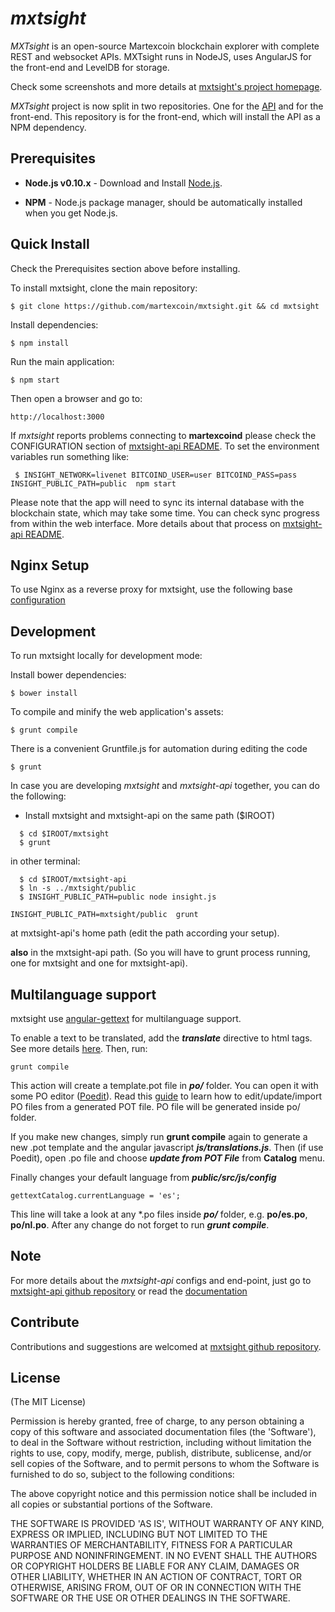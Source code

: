 # *mxtsight*

*MXTsight* is an open-source Martexcoin blockchain explorer with complete REST and websocket APIs.
MXTsight runs in NodeJS, uses AngularJS for the front-end and LevelDB for storage.

Check some screenshots and more details at [mxtsight's project homepage](https://github.com/martexcoin/mxtsight).

*MXTsight* project is now split in two repositories. One for the [API](https://github.com/martexcoin/mxtsight-api)
and for the front-end. This repository is for the front-end, which will install the API as a NPM dependency.


## Prerequisites

* **Node.js v0.10.x** - Download and Install [Node.js](http://www.nodejs.org/download/).

* **NPM** - Node.js package manager, should be automatically installed when you get Node.js.


## Quick Install
  Check the Prerequisites section above before installing.

  To install mxtsight, clone the main repository:

    $ git clone https://github.com/martexcoin/mxtsight.git && cd mxtsight

  Install dependencies:

    $ npm install
    
  Run the main application:

    $ npm start
    
  Then open a browser and go to:

    http://localhost:3000

  If *mxtsight* reports problems connecting to **martexcoind** please check the CONFIGURATION section of 
  [mxtsight-api README](https://github.com/martexcoin/mxtsight-api/blob/master/README.md). To set the 
  environment variables run something like:
  
     $ INSIGHT_NETWORK=livenet BITCOIND_USER=user BITCOIND_PASS=pass INSIGHT_PUBLIC_PATH=public  npm start


  Please note that the app will need to sync its internal database
  with the blockchain state, which may take some time. You can check
  sync progress from within the web interface. More details about that process
  on [mxtsight-api README](https://github.com/martexcoin/mxtsight-api/blob/master/README.md). 
  
  
## Nginx Setup

To use Nginx as a reverse proxy for mxtsight, use the following base [configuration](https://gist.github.com/matiu/bdd5e55ff0ad90b54261)


## Development

To run mxtsight locally for development mode:

Install bower dependencies:

```
$ bower install
```

To compile and minify the web application's assets:

```
$ grunt compile
```

There is a convenient Gruntfile.js for automation during editing the code

```
$ grunt
```

In case you are developing *mxtsight* and *mxtsight-api* together, you can do the following:

* Install mxtsight and mxtsight-api on the same path ($IROOT)

```
  $ cd $IROOT/mxtsight
  $ grunt
```

in other terminal:

```
  $ cd $IROOT/mxtsight-api
  $ ln -s ../mxtsight/public
  $ INSIGHT_PUBLIC_PATH=public node insight.js 
```


``` 
INSIGHT_PUBLIC_PATH=mxtsight/public  grunt
```

at mxtsight-api's home path (edit the path according your setup).

**also** in the mxtsight-api path. (So you will have to grunt process running, one for mxtsight and one for mxtsight-api).


## Multilanguage support

mxtsight use [angular-gettext](http://angular-gettext.rocketeer.be) for
multilanguage support. 

To enable a text to be translated, add the ***translate*** directive to html tags. See more details [here](http://angular-gettext.rocketeer.be/dev-guide/annotate/). Then, run:

```
grunt compile
```

This action will create a template.pot file in ***po/*** folder. You can open
it with some PO editor ([Poedit](http://poedit.net)). Read this [guide](http://angular-gettext.rocketeer.be/dev-guide/translate/) to learn how to edit/update/import PO files from a generated POT file. PO file will be generated inside po/ folder.

If you make new changes, simply run **grunt compile** again to generate a new .pot template and the angular javascript ***js/translations.js***. Then (if use Poedit), open .po file and choose ***update from POT File*** from **Catalog** menu.

Finally changes your default language from ***public/src/js/config*** 

```
gettextCatalog.currentLanguage = 'es';
```

This line will take a look at any *.po files inside ***po/*** folder, e.g.
**po/es.po**, **po/nl.po**. After any change do not forget to run ***grunt
compile***.


## Note

For more details about the *mxtsight-api* configs and end-point, just go to [mxtsight-api github repository](https://github.com/martexcoin/mxtsight-api) or read the [documentation](https://github.com/martexcoin/mxtsight-api/blob/master/README.md)

## Contribute

Contributions and suggestions are welcomed at [mxtsight github repository](https://github.com/martexcoin/mxtsight).


## License
(The MIT License)

Permission is hereby granted, free of charge, to any person obtaining
a copy of this software and associated documentation files (the
'Software'), to deal in the Software without restriction, including
without limitation the rights to use, copy, modify, merge, publish,
distribute, sublicense, and/or sell copies of the Software, and to
permit persons to whom the Software is furnished to do so, subject to
the following conditions:

The above copyright notice and this permission notice shall be
included in all copies or substantial portions of the Software.

THE SOFTWARE IS PROVIDED 'AS IS', WITHOUT WARRANTY OF ANY KIND,
EXPRESS OR IMPLIED, INCLUDING BUT NOT LIMITED TO THE WARRANTIES OF
MERCHANTABILITY, FITNESS FOR A PARTICULAR PURPOSE AND NONINFRINGEMENT.
IN NO EVENT SHALL THE AUTHORS OR COPYRIGHT HOLDERS BE LIABLE FOR ANY
CLAIM, DAMAGES OR OTHER LIABILITY, WHETHER IN AN ACTION OF CONTRACT,
TORT OR OTHERWISE, ARISING FROM, OUT OF OR IN CONNECTION WITH THE
SOFTWARE OR THE USE OR OTHER DEALINGS IN THE SOFTWARE.
